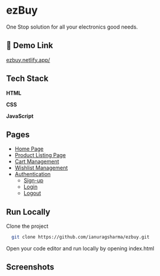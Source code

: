 
# ezBuy

One Stop solution for all your electronics good needs.


## 🔗 Demo Link
[ezbuy.netlify.app/](https://ezbuy.netlify.app/)


## Tech Stack

**HTML**

**CSS** 

**JavaScript** 


## Pages

 - [Home Page](https://ezbuy.netlify.app/)
 - [Product Listing Page](https://ezbuy.netlify.app/pages/product.html)
 - [Cart Management](https://ezbuy.netlify.app/pages/cart.html)
 - [Wishlist Management](https://ezbuy.netlify.app/pages/wishlist.html)
 - [Authentication](https://ezbuy.netlify.app/pages/signup.html)
     - [Sign-up](https://ezbuy.netlify.app/pages/signup.html)
     - [Login](https://ezbuy.netlify.app/pages/login.html)
     - [Logout](https://ezbuy.netlify.app/pages/wishlist.html)

## Run Locally

Clone the project

```bash
  git clone https://github.com/ianuragsharma/ezbuy.git
```

Open your code editor and run locally by opening index.html

## Screenshots

